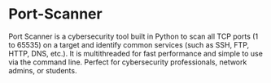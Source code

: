 # Port-Scanner
Port Scanner is a cybersecurity tool built in Python to scan all TCP ports (1 to 65535) on a target and identify common services (such as SSH, FTP, HTTP, DNS, etc.). It is multithreaded for fast performance and simple to use via the command line. Perfect for cybersecurity professionals, network admins, or students.
